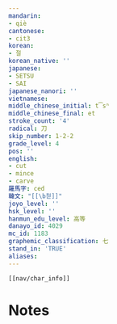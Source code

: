 ```yaml
---
mandarin:
- qiè
cantonese:
- cit3
korean:
- 절
korean_native: ''
japanese:
- SETSU
- SAI
japanese_nanori: ''
vietnamese:
middle_chinese_initial: t͡sʰ
middle_chinese_final: et
stroke_count: '4'
radical: 刀
skip_number: 1-2-2
grade_level: 4
pos: ''
english:
- cut
- mince
- carve
羅馬字: ced
韓文: "[[\b첟]]"
joyo_level: ''
hsk_level: ''
hanmun_edu_level: 高等
danayo_id: 4029
mc_id: 1183
graphemic_classification: 七
stand_in: 'TRUE'
aliases:
---
```

```meta-bind-embed
[[nav/char_info]]
```

# Notes
